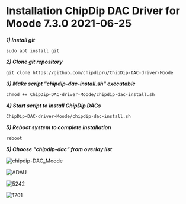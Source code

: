 # Installation ChipDip DAC Driver for Moode 7.3.0 2021-06-25

<em><strong>1) Install git</em></strong>

<pre><code>sudo apt install git</code></pre>

<em><strong>2) Clone git repository</em></strong>

<pre><code>git clone https://github.com/chipdipru/ChipDip-DAC-driver-Moode</code></pre>

<em><strong>3) Make script "chipdip-dac-install.sh" executable</em></strong>

<pre><code>chmod +x ChipDip-DAC-driver-Moode/chipdip-dac-install.sh</code></pre>

<em><strong>4) Start script to install ChipDip DACs</em></strong>

<pre><code>ChipDip-DAC-driver-Moode/chipdip-dac-install.sh</code></pre>

<em><strong>5) Reboot system to complete installation</em></strong>

<pre><code>reboot</code></pre>

<em><strong>5) Choose "chipdip-dac" from overlay list</em></strong>

![chipdip-DAC_Moode](https://user-images.githubusercontent.com/43340836/127162759-4bdfa6ee-14dd-4a3f-8799-f3d4dc0228b5.jpg)

![ADAU](https://user-images.githubusercontent.com/43340836/127170535-a8d16d33-87e4-4f0f-b409-fd5449a1056e.jpg)

![5242](https://user-images.githubusercontent.com/43340836/127170559-7a8e7f53-8e39-44ea-a349-9a3b1d3e30c5.jpg)

![1701](https://user-images.githubusercontent.com/43340836/127170582-99b65425-6c81-4708-9894-b5d07a3111a8.jpg)

